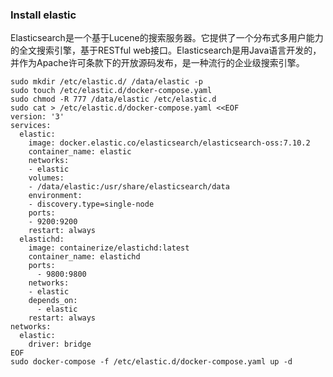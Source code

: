 ### Install elastic

Elasticsearch是一个基于Lucene的搜索服务器。它提供了一个分布式多用户能力的全文搜索引擎，基于RESTful web接口。Elasticsearch是用Java语言开发的，并作为Apache许可条款下的开放源码发布，是一种流行的企业级搜索引擎。

```shell
sudo mkdir /etc/elastic.d/ /data/elastic -p
sudo touch /etc/elastic.d/docker-compose.yaml
sudo chmod -R 777 /data/elastic /etc/elastic.d
sudo cat > /etc/elastic.d/docker-compose.yaml <<EOF
version: '3'
services:
  elastic:
    image: docker.elastic.co/elasticsearch/elasticsearch-oss:7.10.2
    container_name: elastic
    networks:
    - elastic
    volumes:
    - /data/elastic:/usr/share/elasticsearch/data
    environment:
    - discovery.type=single-node
    ports:
    - 9200:9200
    restart: always
  elastichd:
    image: containerize/elastichd:latest
    container_name: elastichd
    ports:
      - 9800:9800
    networks:
    - elastic
    depends_on:
      - elastic
    restart: always
networks:
  elastic:
    driver: bridge
EOF
sudo docker-compose -f /etc/elastic.d/docker-compose.yaml up -d
```